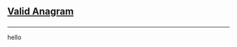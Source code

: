 <h2><a href="https://leetcode.com/problems/valid-anagram/submissions/857914718/?envType=study-plan&id=data-structure-i">Valid Anagram</a></h2><h3></h3><hr>hello